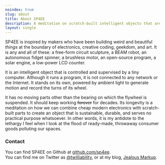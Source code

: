 ```yaml
---
noindex: true
slug: about
title: About SP4EE
description: A meditation on scratch-built intelligent objects that are sustainable, durable, and serve absolutely no practical purpose.
layout: single
---
```


SP4EE is inspired by makers who have been building weird and beautiful *things* at the boundary of electronics, creative coding, geekdom, and art. It is any and all of these: a free-form circuit sculpture, a BEAM robot, an autonomous fidget spinner, a brushless motor, an open-source program, a solar engine, a low-power LCD counter.

It is an intelligent object that is controlled and supervised by a tiny computer. Although it runs a program, it is not connected to any network or the Internet. It stands on its own, powered by ambient light to generate motion and record the turns of its wheel.

It has no moving parts other than the bearing on which the flywheel is suspended. It should keep working ~~forever~~ for decades. Its longevity is a meditation on how we can combine cheap modern electronics with scratch-built parts to create an object that is sustainable, durable, and serves no practical purpose whatsoever. In other words, it is my antidote to the lethargy I feel when I look at the flood of ready-made, throwaway consumer goods polluting our spaces.

### Contact

You can find SP4EE on Github at [github.com/sp4ee](https://github.com/sp4ee).  
You can find me on Twitter as [@twilliability](https://twitter.com/twilliability),
or at my blog, [Jealous Markup](https://jealousmarkup.xyz/).